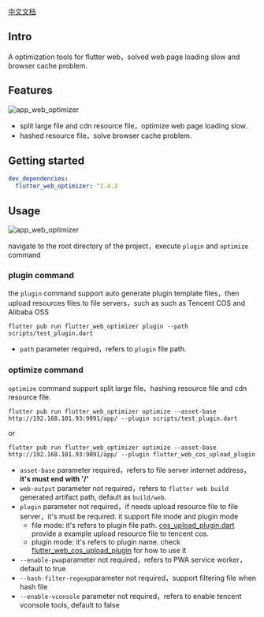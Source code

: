 [中文文档](README.zh.md)

## Intro

A optimization tools for flutter web，solved web page loading slow and browser cache problem.

## Features

![app_web_optimizer](https://github.com/TryImpossible/flutter_web_optimizer/raw/main/20230111-172132.png)

- split large file and cdn resource file，optimize web page loading slow.
- hashed resource file，solve browser cache problem.

## Getting started

```yaml
dev_dependencies:
  flutter_web_optimizer: ^1.4.2
```

## Usage

![app_web_optimizer](https://github.com/TryImpossible/flutter_web_optimizer/raw/main/20221124-183101.png)

navigate to the root directory of the project，execute `plugin` and `optimize` command

### plugin command

the `plugin` command support auto generate plugin template files，then upload resources files to file
servers，such as such as Tencent COS and Alibaba OSS

```shell
flutter pub run flutter_web_optimizer plugin --path scripts/test_plugin.dart
```

- `path` parameter required，refers to `plugin` file path.

### optimize command

`optimize` command support split large file、hashing resource file and cdn resource file.

```shell
flutter pub run flutter_web_optimizer optimize --asset-base http://192.168.101.93:9091/app/ --plugin scripts/test_plugin.dart
```

or

```shell
flutter pub run flutter_web_optimizer optimize --asset-base http://192.168.101.93:9091/app/ --plugin flutter_web_cos_upload_plugin
```

- `asset-base` parameter required，refers to file server internet address，**it's must end with '/'**
- `web-output` parameter not required，refers to `flutter web build` generated artifact path, default
  as `build/web`.
- `plugin` parameter not required，if needs upload resource file to file server，it's must be
  required. it support file mode and plugin mode
    - file mode: it's refers to plugin file
      path. [cos_upload_plugin.dart](example/scripts/cos_upload_plugin.dart) provide a example
      upload resource file to tencent cos.
    - plugin mode: it's refers to plugin name.
      check [flutter_web_cos_upload_plugin](https://pub.flutter-io.cn/packages/flutter_web_cos_upload_plugin)
      for how to use it
- `--enable-pwa`parameter not required，refers to PWA service worker，default to true
- `--hash-filter-regexp`parameter not required，support filtering file when hash file 
- `--enable-vconsole` parameter not required，refers to enable tencent vconsole tools, default to false